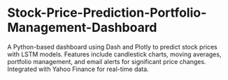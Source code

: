 # Stock-Price-Prediction-Portfolio-Management-Dashboard
A Python-based dashboard using Dash and Plotly to predict stock prices with LSTM models. Features include candlestick charts, moving averages, portfolio management, and email alerts for significant price changes. Integrated with Yahoo Finance for real-time data.
